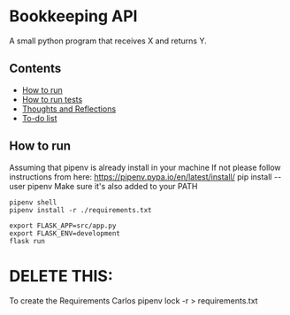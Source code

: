 # Bookkeeping API
A small python program that receives X and returns Y.

## Contents
* [How to run](#how-to-run)
* [How to run tests](#how-to-run-tests)
* [Thoughts and Reflections](#thoughts-and-reflections)
* [To-do list](#to-do-list)


## How to run
Assuming that pipenv is already install in your machine
If not please follow instructions from here: https://pipenv.pypa.io/en/latest/install/
pip install --user pipenv
Make sure it's also added to your PATH

```
pipenv shell
pipenv install -r ./requirements.txt

export FLASK_APP=src/app.py
export FLASK_ENV=development
flask run
```

# DELETE THIS:
To create the Requirements Carlos
pipenv lock -r > requirements.txt

